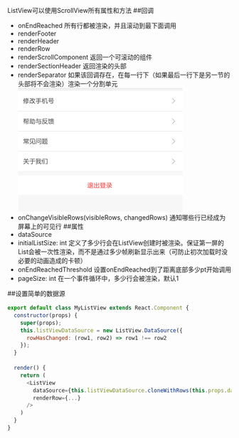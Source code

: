 ListView可以使用ScrollView所有属性和方法
##回调
* onEndReached 所有行都被渲染，并且滚动到最下面调用
* renderFooter
* renderHeader
* renderRow
* renderScrollComponent 返回一个可滚动的组件
* renderSectionHeader 返回渲染的头部
* renderSeparator 如果该回调存在，在每一行下（如果最后一行下是另一节的头部将不会渲染）渲染一个分割单元
  ![每一行中间的横线](./images/1.png)
* onChangeVisibleRows(visibleRows, changedRows) 通知哪些行已经成为屏幕上的可见行
##属性
* dataSource
* initialListSize: int 定义了多少行会在ListView创建时被渲染。保证第一屏的List会被一次性渲染，而不是通过多少帧刷新显示出来（可防止初次加载时没必要的动画造成的卡顿）
* onEndReachedThreshold 设置onEndReached到了距离底部多少pt开始调用
* pageSize: int 在一个事件循环中，多少行会被渲染，默认1

##设置简单的数据源
```javascript
export default class MyListView extends React.Component {
  constructor(props) {
    super(props);
    this.listViewDataSource = new ListView.DataSource({
      rowHasChanged: (row1, row2) => row1 !== row2
    });
  }

  render() {
    return (
      <ListView
        dataSource={this.listViewDataSource.cloneWithRows(this.props.data)}
        renderRow={...}
      />
    )
  }
}

```
